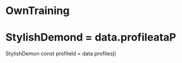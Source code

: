 # OwnTraining
# StylishDemond = data.profileataP
StylishDemon        const profileId = data.profiles[i
